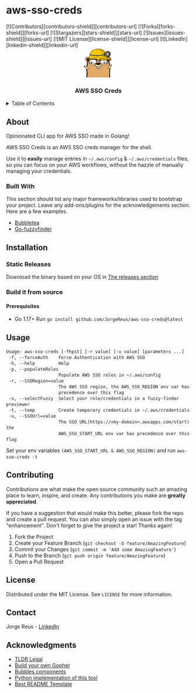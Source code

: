 # aws-sso-creds

<div id="top"></div>
[![Contributors][contributors-shield]][contributors-url]
[![Forks][forks-shield]][forks-url]
[![Stargazers][stars-shield]][stars-url]
[![Issues][issues-shield]][issues-url]
[![MIT License][license-shield]][license-url]
[![LinkedIn][linkedin-shield]][linkedin-url]



<!-- PROJECT LOGO -->
<br />
<div align="center">
  <a href="https://github.com/othneildrew/Best-README-Template">
    <img src="./.md/gopher.png" alt="Logo" width="80" height="80">
  </a>

  <h3 align="center">AWS SSO Creds</h3>
</div>



<!-- TABLE OF CONTENTS -->
<details>
  <summary>Table of Contents</summary>
  <ol>
    <li>
      <a href="#about-the-project">About The Project</a>
      <ul>
        <li><a href="#built-with">Built With</a></li>
      </ul>
    </li>
    <li>
      <a href="#getting-started">Getting Started</a>
      <ul>
        <li><a href="#prerequisites">Prerequisites</a></li>
        <li><a href="#installation">Installation</a></li>
      </ul>
    </li>
    <li><a href="#usage">Usage</a></li>
    <li><a href="#contributing">Contributing</a></li>
    <li><a href="#license">License</a></li>
    <li><a href="#contact">Contact</a></li>
    <li><a href="#acknowledgments">Acknowledgments</a></li>
  </ol>
</details>



## About

Opinionated CLI app for AWS SSO made in Golang!

AWS SSO Creds is an AWS SSO creds manager for the shell.

Use it to **easily** manage entries in `~/.aws/config` & `~/.aws/credentials` files, so you can focus on your AWS workflows, without the hazzle of manually managing your credentials.


### Built With

This section should list any major frameworks/libraries used to bootstrap your project. Leave any add-ons/plugins for the acknowledgements section. Here are a few examples.

* [Bubbletea](https://github.com/charmbracelet/bubbletea)
* [Go-fuzzyfinder](https://github.com/ktr0731/go-fuzzyfinder)


<!-- GETTING STARTED -->
## Installation

### Static Releases
Download the binary based on your OS in [The releases section](https://github.com/JorgeReus/aws-sso-creds/releases)
### Build it from source
#### Prerequisites
- Go 1.17+
Run `go install github.com/JorgeReus/aws-sso-creds@latest`


<!-- USAGE EXAMPLES -->
## Usage
```
Usage: aws-sso-creds [-fhpst] [-r value] [-u value] [parameters ...]
 -f, --forceAuth    Force Authentication with AWS SSO
 -h, --help         Help
 -p, --populateRoles
                    Populate AWS SSO roles in ~/.aws/config
 -r, --SSORegion=value
                    The AWS SSO region, the AWS_SSO_REGION env var has
                    precedence over this flag
 -s, --selectFuzzy  Select your role/credentials in a fuzzy-finder previewer
 -t, --temp         Create temporary credentials in ~/.aws/credentials
 -u, --SSOUrl=value
                    The SSO URL(https://<my-domain>.awsapps.com/start) the
                    AWS_SSO_START_URL env var has precedence over this flag
```

Set your env variables `(AWS_SSO_START_URL & AWS_SSO_REGION)` and run `aws-sso-creds -t`


<!-- CONTRIBUTING -->
## Contributing

Contributions are what make the open source community such an amazing place to learn, inspire, and create. Any contributions you make are **greatly appreciated**.

If you have a suggestion that would make this better, please fork the repo and create a pull request. You can also simply open an issue with the tag "enhancement".
Don't forget to give the project a star! Thanks again!

1. Fork the Project
2. Create your Feature Branch (`git checkout -b feature/AmazingFeature`)
3. Commit your Changes (`git commit -m 'Add some AmazingFeature'`)
4. Push to the Branch (`git push origin feature/AmazingFeature`)
5. Open a Pull Request


<!-- LICENSE -->
## License

Distributed under the MIT License. See `LICENSE` for more information.

<!-- CONTACT -->
## Contact

Jorge Reus - [LinkedIn](www.linkedin.com/in/JorgeGReus)

<!-- ACKNOWLEDGMENTS -->
## Acknowledgments

* [TLDR Legal](https://tldrlegal.com/)
* [Build your own Gopher](https://quasilyte.dev/)
* [Bubbles components](https://github.com/charmbracelet/bubbles)
* [Python implementation of this tool](https://github.com/benkehoe/aws-sso-util)
* [Best README Template](https://github.com/othneildrew/Best-README-Template)
